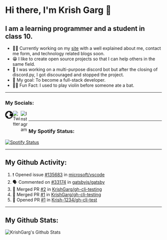 # Hi there, I'm Krish Garg  👋

## I am a learning programmer and a student in class 10.
- 👨‍💻 Currently working on my [site](https://www.krishgarg.ga) with a well explained about me, contact me form, and technology related blogs soon.
- 😁 I like to create open source projects so that I can help others in the same field.
- 🤖 I was working on a multi-purpose discord bot but after the closing of discord.py, I got discouraged and stopped the project.
- 🥅 My goal: To become a full-stack developer.
- 👨‍🏭 Fun Fact: I used to play violin before someone ate a bat.
---
### My Socials:
[<img align="left" alt="Website" width="25px" src="https://raw.githubusercontent.com/iconic/open-iconic/master/svg/globe.svg" />][website]
[<img align="left" alt="Twitter" width="25px" src="https://cdn.jsdelivr.net/npm/simple-icons@v3/icons/twitter.svg" />][twitter]
[<img align="left" alt="Instagram" width="25px" src="https://cdn.jsdelivr.net/npm/simple-icons@v3/icons/instagram.svg" />][instagram]
<br />

---

### My Spotify Status:
[<img src="https://readme-spotify-status-ten.vercel.app/api/run-spotify-status" alt="Spotify Status" width="400" />](https://open.spotify.com/user/2s0gb214xlmojv1cb8hb9ihze)


---
## My Github Activity:
<!--START_SECTION:activity-->
1. ❗️ Opened issue [#135683](https://github.com/microsoft/vscode/issues/135683) in [microsoft/vscode](https://github.com/microsoft/vscode)
2. 🗣 Commented on [#33174](https://github.com/gatsbyjs/gatsby/issues/33174) in [gatsbyjs/gatsby](https://github.com/gatsbyjs/gatsby)
3. 🎉 Merged PR [#2](https://github.com/KrishGarg/gh-cli-testing/pull/2) in [KrishGarg/gh-cli-testing](https://github.com/KrishGarg/gh-cli-testing)
4. 🎉 Merged PR [#1](https://github.com/KrishGarg/gh-cli-testing/pull/1) in [KrishGarg/gh-cli-testing](https://github.com/KrishGarg/gh-cli-testing)
5. 💪 Opened PR [#1](https://github.com/Krish-1234/gh-cli-test/pull/1) in [Krish-1234/gh-cli-test](https://github.com/Krish-1234/gh-cli-test)
<!--END_SECTION:activity-->

---
## My Github Stats:
<img align="left" alt="KrishGarg's Github Stats" src="https://github-readme-stats-plum-chi.vercel.app/api?username=KrishGarg&show_icons=true&hide_border=true&theme=tokyonight" />

[website]: https://krishgarg.ga/
[twitter]: https://twitter.com/KrishGa95586696
[instagram]: https://www.instagram.com/krishgarg6306/
